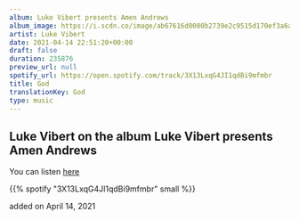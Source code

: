 ```yaml
---
album: Luke Vibert presents Amen Andrews
album_image: https://i.scdn.co/image/ab67616d0000b2739e2c9515d170ef3a6a776633
artist: Luke Vibert
date: 2021-04-14 22:51:20+00:00
draft: false
duration: 235876
preview_url: null
spotify_url: https://open.spotify.com/track/3X13LxqG4JI1qdBi9mfmbr
title: God
translationKey: God
type: music
---
```


## Luke Vibert on the album Luke Vibert presents Amen Andrews

You can listen [here](https://open.spotify.com/track/3X13LxqG4JI1qdBi9mfmbr)

{{% spotify "3X13LxqG4JI1qdBi9mfmbr" small %}}

added on April 14, 2021
